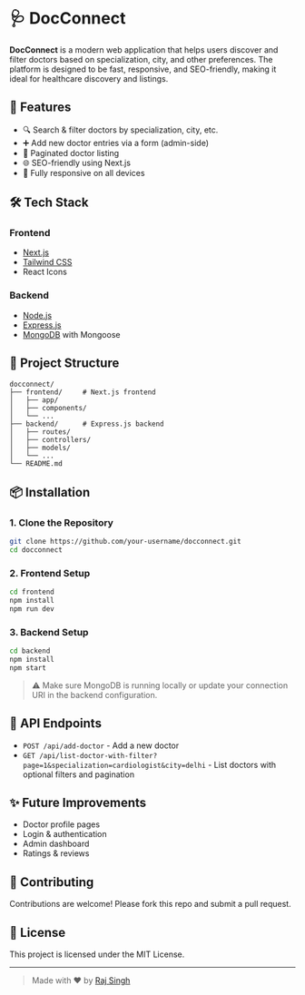 # 🩺 DocConnect

**DocConnect** is a modern web application that helps users discover and filter doctors based on specialization, city, and other preferences. The platform is designed to be fast, responsive, and SEO-friendly, making it ideal for healthcare discovery and listings.

## 🚀 Features

- 🔍 Search & filter doctors by specialization, city, etc.
- ➕ Add new doctor entries via a form (admin-side)
- 📄 Paginated doctor listing
- 🌐 SEO-friendly using Next.js
- 📱 Fully responsive on all devices

## 🛠️ Tech Stack

### Frontend
- [Next.js](https://nextjs.org/)
- [Tailwind CSS](https://tailwindcss.com/)
- React Icons

### Backend
- [Node.js](https://nodejs.org/)
- [Express.js](https://expressjs.com/)
- [MongoDB](https://www.mongodb.com/) with Mongoose

## 📂 Project Structure

```
docconnect/
├── frontend/     # Next.js frontend
│   ├── app/
│   ├── components/
│   └── ...
├── backend/      # Express.js backend
│   ├── routes/
│   ├── controllers/
│   ├── models/
│   └── ...
└── README.md
```

## 📦 Installation

### 1. Clone the Repository

```bash
git clone https://github.com/your-username/docconnect.git
cd docconnect
```

### 2. Frontend Setup

```bash
cd frontend
npm install
npm run dev
```

### 3. Backend Setup

```bash
cd backend
npm install
npm start
```

> ⚠️ Make sure MongoDB is running locally or update your connection URI in the backend configuration.

## 🧪 API Endpoints

- `POST /api/add-doctor` - Add a new doctor
- `GET /api/list-doctor-with-filter?page=1&specialization=cardiologist&city=delhi` - List doctors with optional filters and pagination

## ✨ Future Improvements

- Doctor profile pages
- Login & authentication
- Admin dashboard
- Ratings & reviews

## 🤝 Contributing

Contributions are welcome! Please fork this repo and submit a pull request.

## 📄 License

This project is licensed under the MIT License.

---

> Made with ❤️ by [Raj Singh](https://github.com/raj-singhh)
